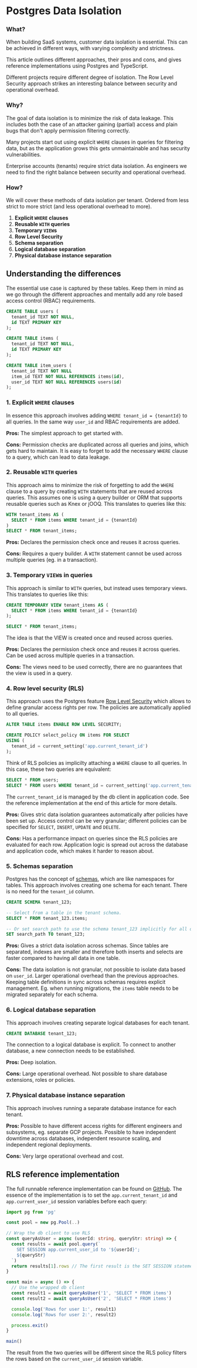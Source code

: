 # Postgres Data Isolation

### What?

When building SaaS systems, customer data isolation is essential. This can be achieved in different ways, with varying complexity and strictness.

This article outlines different approaches, their pros and cons, and gives reference implementations using Postgres and TypeScript.

Different projects require different degree of isolation. The Row Level Security approach strikes an interesting balance between security and operational overhead.

### Why?

The goal of data isolation is to minimize the risk of data leakage. This includes both the case of an attacker gaining (partial) access and plain bugs that don't apply permission filtering correctly.

Many projects start out using explicit `WHERE` clauses in queries for filtering data, but as the application grows this gets unmaintainable and has security vulnerabilities.

Enterprise accounts (tenants) require strict data isolation. As engineers we need to find the right balance between security and operational overhead.

### How?

We will cover these methods of data isolation per tenant. Ordered from less strict to more strict (and less operational overhead to more).

1. **Explicit `WHERE` clauses**
3. **Reusable `WITH` queries**
2. **Temporary `VIEW`s**
4. **Row Level Security**
5. **Schema separation**
6. **Logical database separation**
7. **Physical database instance separation**

## Understanding the differences

The essential use case is captured by these tables. Keep them in mind as we go through the different approaches and mentally add any role based access control (RBAC) requirements.

```sql
CREATE TABLE users (
  tenant_id TEXT NOT NULL,
  id TEXT PRIMARY KEY
);

CREATE TABLE items (
  tenant_id TEXT NOT NULL,
  id TEXT PRIMARY KEY
);

CREATE TABLE item_users (
  tenant_id TEXT NOT NULL
  item_id TEXT NOT NULL REFERENCES items(id),
  user_id TEXT NOT NULL REFERENCES users(id)
);
```

### 1. Explicit `WHERE` clauses

In essence this approach involves adding `WHERE tenant_id = {tenantId}` to all queries. In the same way `user_id` and RBAC requirements are added.

**Pros:** The simplest approach to get started with.

**Cons:** Permission checks are duplicated across all queries and joins, which gets hard to maintain. It is easy to forget to add the necessary `WHERE` clause to a query, which can lead to data leakage.


### 2. Reusable `WITH` queries

This approach aims to minimize the risk of forgetting to add the `WHERE` clause to a query by creating `WITH` statements that are reused across queries. This assumes one is using a query builder or ORM that supports reusable queries such as Knex or jOOQ. This translates to queries like this:

```sql
WITH tenant_items AS (
  SELECT * FROM items WHERE tenant_id = {tenantId}
)
SELECT * FROM tenant_items;
```

**Pros:** Declares the permission check once and reuses it across queries.

**Cons:** Requires a query builder. A `WITH` statement cannot be used across multiple queries (eg. in a transaction).


### 3. Temporary `VIEW`s in queries

This approach is similar to `WITH` queries, but instead uses temporary views. This translates to queries like this:

```sql
CREATE TEMPORARY VIEW tenant_items AS (
  SELECT * FROM items WHERE tenant_id = {tenantId}
);

SELECT * FROM tenant_items;
```

The idea is that the VIEW is created once and reused across queries.

**Pros:** Declares the permission check once and reuses it across queries. Can be used across multiple queries in a transaction.

**Cons:** The views need to be used correctly, there are no guarantees that the view is used in a query.


### 4. Row level security (RLS)

This approach uses the Postgres feature [Row Level Security](https://www.postgresql.org/docs/current/ddl-rowsecurity.html) which allows to define granular access rights per row. The policies are automatically applied to all queries.

```sql
ALTER TABLE items ENABLE ROW LEVEL SECURITY;

CREATE POLICY select_policy ON items FOR SELECT
USING (
  tenant_id = current_setting('app.current_tenant_id')
);
```

Think of RLS policies as implicilty attaching a `WHERE` clause to all queries. In this case, these two queries are equivalent:

```sql
SELECT * FROM users;
SELECT * FROM users WHERE tenant_id = current_setting('app.current_tenant_id');
```

The `current_tenant_id` is managed by the db client in application code. See the reference implementation at the end of this article for more details.

**Pros:** Gives stric data isolation guarantees automatically after policies have been set up. Access control can be very granular; different policies can be specified for `SELECT`, `INSERT`, `UPDATE` and `DELETE`.

**Cons:** Has a performance impact on queries since the RLS policies are evaluated for each row. Application logic is spread out across the database and application code, which makes it harder to reason about.


### 5. Schemas separation

Postgres has the concept of [schemas](https://www.postgresql.org/docs/current/ddl-schemas.html), which are like namespaces for tables. This approach involves creating one schema for each tenant. There is no need for the `tenant_id` column.

```sql
CREATE SCHEMA tenant_123;

-- Select from a table in the tenant schema.
SELECT * FROM tenant_123.items;

-- Or set search_path to use the schema tenant_123 implicitly for all queries.
SET search_path TO tenant_123;
```

**Pros:** Gives a strict data isolation across schemas. Since tables are separated, indexes are smaller and therefore both inserts and selects are faster compared to having all data in one table.

**Cons:** The data isolation is not granular, not possible to isolate data based on `user_id`. Larger operational overhead than the previous approaches. Keeping table definitions in sync across schemas requires explicit management. Eg. when running migrations, the `items` table needs to be migrated separately for each schema.


### 6. Logical database separation

This approach involves creating separate logical databases for each tenant.

```sql
CREATE DATABASE tenant_123;
```

The connection to a logical database is explicit. To connect to another database, a new connection needs to be established.

**Pros:** Deep isolation.

**Cons:** Large operational overhead. Not possible to share database extensions, roles or policies.


### 7. Physical database instance separation

This approach involves running a separate database instance for each tenant.

**Pros:** Possible to have different access rights for different engineers and subsystems, eg. separate GCP projects. Possible to have independent downtime across databases, independent resource scaling, and independent regional deployments.

**Cons:** Very large operational overhead and cost.


## RLS reference implementation

The full runnable reference implementation can be found on [GitHub](https://github.com/ViktorQvarfordt/blog/tree/main/reference-implementations/postgres-row-level-security). The essence of the implementation is to set the `app.current_tenant_id` and `app.current_user_id` session variables before each query:

```ts
import pg from 'pg'

const pool = new pg.Pool(..)

// Wrap the db client to use RLS
const queryAsUser = async (userId: string, queryStr: string) => {
  const results = await pool.query(`
    SET SESSION app.current_user_id to '${userId}';
    ${queryStr}
  `)
  return results[1].rows // The first result is the SET SESSION statement
}

const main = async () => {
  // Use the wrapped db client
  const result1 = await queryAsUser('1', 'SELECT * FROM items')
  const result2 = await queryAsUser('2', 'SELECT * FROM items')

  console.log('Rows for user 1:', result1)
  console.log('Rows for user 2:', result2)

  process.exit()
}

main()
```

The result from the two queries will be different since the RLS policy filters the rows based on the `current_user_id` session variable.
